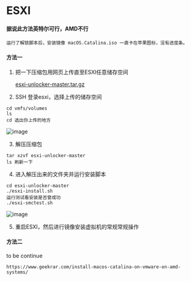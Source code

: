 # ESXI

#### 据说此方法英特尔可行，AMD不行
```
运行了解锁脚本后，安装镜像 macOS.Catalina.iso 一直卡在苹果图标，没有进度条。
```
#### 方法一

1. 把一下压缩包用网页上传直至ESXI任意储存空间
  
   [esxi-unlocker-master.tar.gz](https://github.com/Meidouzanget/ESXI/files/12326313/esxi-unlocker-master.tar.gz)

2. SSH 登录esxi，选择上传的储存空间
  ```
  cd vmfs/volumes
  ls
  cd 选出你上传的地方
  ```
  ![image](https://github.com/Meidouzanget/ESXI/assets/59044398/986f1263-fea8-4ac2-8cfd-53d7106a5312)

3. 解压压缩包
  ```
  tar xzvf esxi-unlocker-master
  ls 刷新一下
  ```

4. 进入解压出来的文件夹并运行安装脚本
  ```
  cd esxi-unlocker-master
  ./esxi-install.sh
  运行测试看安装是否曾成功
  ./esxi-smctest.sh
  ```
  ![image](https://github.com/Meidouzanget/ESXI/assets/59044398/1a80e0db-dbe5-4a08-8d0f-233dd678c786)

5. 重启ESXI，然后进行镜像安装虚拟机的常规常规操作


#### 方法二
to be continue
```
https://www.geekrar.com/install-macos-catalina-on-vmware-on-amd-systems/
```

















